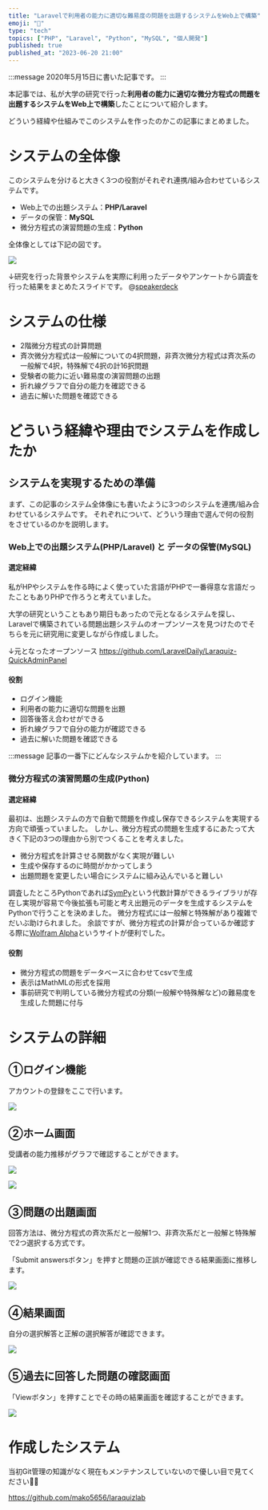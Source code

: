 ```yaml
---
title: "Laravelで利用者の能力に適切な難易度の問題を出題するシステムをWeb上で構築"
emoji: "🐘"
type: "tech"
topics: ["PHP", "Laravel", "Python", "MySQL", "個人開発"]
published: true
published_at: "2023-06-20 21:00"
---
```


:::message
2020年5月15日に書いた記事です。
:::

本記事では、私が大学の研究で行った**利用者の能力に適切な微分方程式の問題を出題するシステムをWeb上で構築**したことについて紹介します。

どういう経緯や仕組みでこのシステムを作ったのかこの記事にまとめました。

# システムの全体像

このシステムを分けると大きく3つの役割がそれぞれ連携/組み合わせているシステムです。

- Web上での出題システム：**PHP/Laravel**
- データの保管：**MySQL**
- 微分方程式の演習問題の生成：**Python**

全体像としては下記の図です。

![](https://storage.googleapis.com/zenn-user-upload/940d947b7ab5-20230617.webp)

↓研究を行った背景やシステムを実際に利用ったデータやアンケートから調査を行った結果をまとめたスライドです。
@[speakerdeck](1e9e4c0dfe7a43d7b7ef41dcdb1d96c6)

# システムの仕様

- 2階微分方程式の計算問題
- 斉次微分方程式は一般解についての4択問題，非斉次微分方程式は斉次系の一般解で4択，特殊解で4択の計16択問題
- 受験者の能力に近い難易度の演習問題の出題
- 折れ線グラフで自分の能力を確認できる
- 過去に解いた問題を確認できる

# どういう経緯や理由でシステムを作成したか

## システムを実現するための準備

まず、この記事のシステム全体像にも書いたように3つのシステムを連携/組み合わせているシステムです。
それぞれについて、どういう理由で選んで何の役割をさせているのかを説明します。

### Web上での出題システム(PHP/Laravel) と データの保管(MySQL)

#### 選定経緯

私がHPやシステムを作る時によく使っていた言語がPHPで一番得意な言語だったこともありPHPで作ろうと考えていました。

大学の研究ということもあり期日もあったので元となるシステムを探し、Laravelで構築されている問題出題システムのオープンソースを見つけたのでそちらを元に研究用に変更しながら作成しました。

↓元となったオープンソース
https://github.com/LaravelDaily/Laraquiz-QuickAdminPanel


#### 役割

- ログイン機能
- 利用者の能力に適切な問題を出題
- 回答後答え合わせができる
- 折れ線グラフで自分の能力が確認できる
- 過去に解いた問題を確認できる

:::message
記事の一番下にどんなシステムかを紹介しています。
:::


### 微分方程式の演習問題の生成(Python)

#### 選定経緯

最初は、出題システムの方で自動で問題を作成し保存できるシステムを実現する方向で頑張っていました。
しかし、微分方程式の問題を生成するにあたって大きく下記の3つの理由から別でつくることを考えました。
- 微分方程式を計算させる関数がなく実現が難しい
- 生成や保存するのに時間がかかってしまう
- 出題問題を変更したい場合にシステムに組み込んでいると難しい

調査したところPythonであれば[SymPy](https://www.sympy.org/en/index.html)という代数計算ができるライブラリが存在し実現が容易で今後拡張も可能と考え出題元のデータを生成するシステムをPythonで行うことを決めました。
微分方程式には一般解と特殊解があり複雑でだいぶ助けられました。
余談ですが、微分方程式の計算が合っているか確認する際に[Wolfram Alpha](https://ja.wolframalpha.com/)というサイトが便利でした。

#### 役割

- 微分方程式の問題をデータベースに合わせてcsvで生成
- 表示はMathMLの形式を採用
- 事前研究で判明している微分方程式の分類(一般解や特殊解など)の難易度を生成した問題に付与

# システムの詳細

## ①ログイン機能

アカウントの登録をここで行います。

![](https://storage.googleapis.com/zenn-user-upload/4ea9bdb1e10b-20230620.jpg)

## ②ホーム画面

受講者の能力推移がグラフで確認することができます。

![](https://storage.googleapis.com/zenn-user-upload/ce5ff7102ef3-20230620.png)

![](https://storage.googleapis.com/zenn-user-upload/528cee78ce67-20230620.jpg)

## ③問題の出題画面

回答方法は、微分方程式の斉次系だと一般解1つ、非斉次系だと一般解と特殊解で2つ選択する方式です。

「Submit answersボタン」を押すと問題の正誤が確認できる結果画面に推移します。

![](https://storage.googleapis.com/zenn-user-upload/af1208514ca8-20230620.jpg)

## ④結果画面

自分の選択解答と正解の選択解答が確認できます。

![](https://storage.googleapis.com/zenn-user-upload/45e2b32427e0-20230620.jpg)

## ⑤過去に回答した問題の確認画面

「Viewボタン」を押すことでその時の結果画面を確認することができます。

![](https://storage.googleapis.com/zenn-user-upload/af3e532b4e9d-20230620.jpg)


# 作成したシステム

当初Git管理の知識がなく現在もメンテナンスしていないので優しい目で見てください🙇‍♂️

https://github.com/mako5656/laraquizlab
